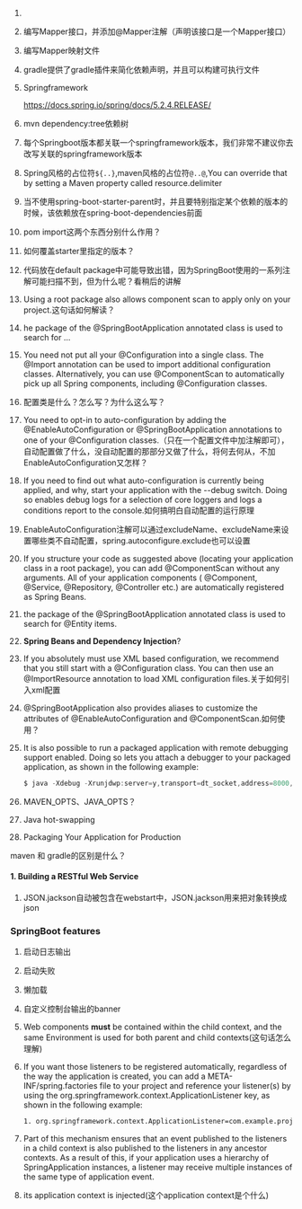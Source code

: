 1. 

2. 编写Mapper接口，并添加@Mapper注解（声明该接口是一个Mapper接口）

3. 编写Mapper映射文件

4. gradle提供了gradle插件来简化依赖声明，并且可以构建可执行文件

5. Springframework

   https://docs.spring.io/spring/docs/5.2.4.RELEASE/

6. mvn dependency:tree依赖树

7. 每个Springboot版本都关联一个springframework版本，我们非常不建议你去改写关联的springframework版本

8. Spring风格的占位符`${..}`,maven风格的占位符`@..@`,You can override that by setting a Maven property called resource.delimiter

9. 当不使用spring-boot-starter-parent时，并且要特别指定某个依赖的版本的时候，该依赖放在spring-boot-dependencies前面

10. <type>pom</type>
    <scope>import</scope>这两个东西分别什么作用？

11. 如何覆盖starter里指定的版本？

12. 代码放在default package中可能导致出错，因为SpringBoot使用的一系列注解可能扫描不到，但为什么呢？看稍后的讲解

13. Using a root package also allows component scan to apply only on your project.这句话如何解读？

14. he package of the @SpringBootApplication annotated class is used to search for ...

15. You need not put all your @Configuration into a single class. The @Import annotation can be used to import additional configuration classes. Alternatively, you can use @ComponentScan to automatically pick up all Spring components, including @Configuration classes.

16. 配置类是什么？怎么写？为什么这么写？

17. You need to opt-in to auto-configuration by adding the @EnableAutoConfiguration or @SpringBootApplication annotations to one of your @Configuration classes.（只在一个配置文件中加注解即可），自动配置做了什么，没自动配置的那部分又做了什么，将何去何从，不加EnableAutoConfiguration又怎样？

18. If you need to find out what auto-configuration is currently being applied, and why, start your application with the --debug switch. Doing so enables debug logs for a selection of core loggers and logs a conditions report to the console.如何搞明白自动配置的运行原理

19. EnableAutoConfiguration注解可以通过excludeName、excludeName来设置哪些类不自动配置，spring.autoconfigure.exclude也可以设置

20. If you structure your code as suggested above (locating your application class in a root package), you can add @ComponentScan without any arguments. All of your application components ( @Component, @Service, @Repository, @Controller etc.) are automatically registered as Spring Beans.

21. the package of the @SpringBootApplication annotated class is used to search for @Entity items. 

22. **Spring Beans and Dependency Injection**?

23. If you absolutely must use XML based configuration, we recommend that you still start with a @Configuration class. You can then use an @ImportResource annotation to load XML configuration files.关于如何引入xml配置

24. @SpringBootApplication also provides aliases to customize the attributes of @EnableAutoConfiguration and @ComponentScan.如何使用？

25. It is also possible to run a packaged application with remote debugging support enabled. Doing so lets you attach a debugger to your packaged application, as shown in the following example:

    ```java
    $ java -Xdebug -Xrunjdwp:server=y,transport=dt_socket,address=8000,suspend=n \ -jar target/myapplication-0.0.1-SNAPSHOT.jar
    ```

25. MAVEN_OPTS、JAVA_OPTS？
26. Java hot-swapping
27. Packaging Your Application for Production









maven 和 gradle的区别是什么？

#### 1. Building a RESTful Web Service

1. JSON.jackson自动被包含在webstart中，JSON.jackson用来把对象转换成json



### SpringBoot features

1. 启动日志输出

2. 启动失败

3. 懒加载

4. 自定义控制台输出的banner

5. Web components **must** be contained within the child context, and the same Environment is used for both parent and child contexts(这句话怎么理解)

6. If you want those listeners to be registered automatically, regardless of the way the application is created, you can add a META-INF/spring.factories file to your project and reference your listener(s) by using the org.springframework.context.ApplicationListener key, as shown in the following example:

   ```xml
   1. org.springframework.context.ApplicationListener=com.example.project.MyL istener
   ```

7. Part of this mechanism ensures that an event published to the listeners in a child context is also published to the listeners in any ancestor contexts. As a result of this, if your application uses a hierarchy of SpringApplication instances, a listener may receive multiple instances of the same type of application event.
8.  its application context is injected(这个application context是个什么)



